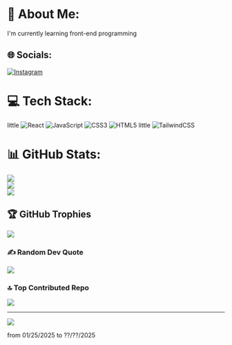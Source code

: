 # 💫 About Me:
I'm currently learning front-end programming


## 🌐 Socials:
[![Instagram](https://img.shields.io/badge/Instagram-%23E4405F.svg?logo=Instagram&logoColor=white)](https://instagram.com/azcpcf) 

# 💻 Tech Stack:
little ![React](https://img.shields.io/badge/react-%2320232a.svg?style=for-the-badge&logo=react&logoColor=%2361DAFB) ![JavaScript](https://img.shields.io/badge/javascript-%23323330.svg?style=for-the-badge&logo=javascript&logoColor=%23F7DF1E) ![CSS3](https://img.shields.io/badge/css3-%231572B6.svg?style=for-the-badge&logo=css3&logoColor=white) ![HTML5](https://img.shields.io/badge/html5-%23E34F26.svg?style=for-the-badge&logo=html5&logoColor=white) little ![TailwindCSS](https://img.shields.io/badge/tailwindcss-%2338B2AC.svg?style=for-the-badge&logo=tailwind-css&logoColor=white)
# 📊 GitHub Stats:
![](https://github-readme-stats.vercel.app/api?username=azcpcf&theme=dark&hide_border=false&include_all_commits=true&count_private=true)<br/>
![](https://github-readme-streak-stats.herokuapp.com/?user=azcpcf&theme=dark&hide_border=false)<br/>
![](https://github-readme-stats.vercel.app/api/top-langs/?username=azcpcf&theme=dark&hide_border=false&include_all_commits=true&count_private=true&layout=compact)

## 🏆 GitHub Trophies
![](https://github-profile-trophy.vercel.app/?username=azcpcf&theme=radical&no-frame=false&no-bg=false&margin-w=4)

### ✍️ Random Dev Quote
![](https://quotes-github-readme.vercel.app/api?type=horizontal&theme=dark)

### 🔝 Top Contributed Repo
![](https://github-contributor-stats.vercel.app/api?username=azcpcf&limit=5&theme=dark&combine_all_yearly_contributions=true)

---
[![](https://visitcount.itsvg.in/api?id=azcpcf&icon=0&color=0)](https://visitcount.itsvg.in)

from 01/25/2025 to ??/??/2025

